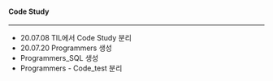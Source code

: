 #### Code Study

---

* 20.07.08 TIL에서 Code Study 분리
* 20.07.20 Programmers 생성
* Programmers_SQL 생성
* Programmers  - Code_test 분리